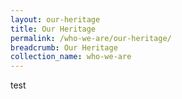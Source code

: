 ```yaml
---
layout: our-heritage
title: Our Heritage
permalink: /who-we-are/our-heritage/
breadcrumb: Our Heritage
collection_name: who-we-are
---
```


<!-- Refer to _data/our-heritage.yml to edit Our Heritage content -->
test
